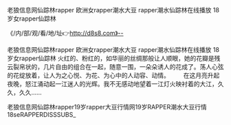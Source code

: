 老狼信息网仙踪林rapper
欧洲女rapper潮水大豆
rapper潮水仙踪林在线播放
18岁女rapper仙踪林


《/内/部/观/看/地/址👉http://d8s8.com》--

老狼信息网仙踪林rapper
欧洲女rapper潮水大豆
rapper潮水仙踪林在线播放
18岁女rapper仙踪林
火红的、粉红的，如华丽的丝绸那般让人顺眼，她的花瓣是残云裂帛状的，几片自由的组合在一起，随意一围，一朵朵诱人的花成了。荡人心弦的花绽放着，让人为之心悦、为花、为心中的人动容、动情。
　　在这月亮升起夜晚，怒江涌动起一江迷人的光辉。我不无感动地望着一江灯火映衬着的大江，久久，久久……





老狼信息网仙踪林rapper19岁rapper大豆行情网19岁RAPPER潮水大豆行情18seRAPPERDISSSUBS_
